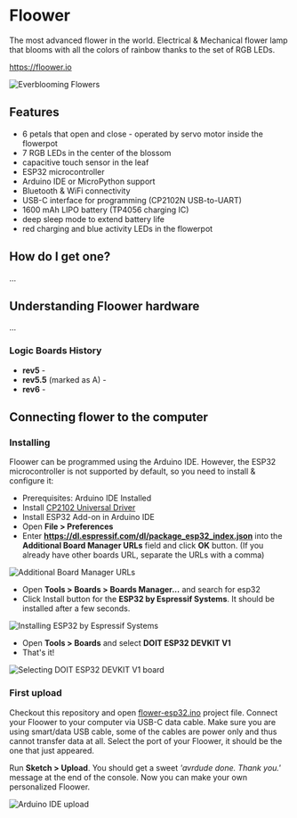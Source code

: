 # Floower

The most advanced flower in the world. Electrical & Mechanical flower lamp that blooms with all the colors of rainbow thanks to the set of RGB LEDs.

https://floower.io

![Everblooming Flowers](https://github.com/jpraus/floower/blob/master/doc/floower.jpg?raw=true)

## Features

- 6 petals that open and close - operated by servo motor inside the flowerpot
- 7 RGB LEDs in the center of the blossom
- capacitive touch sensor in the leaf
- ESP32 microcontroller
- Arduino IDE or MicroPython support
- Bluetooth & WiFi connectivity
- USB-C interface for programming (CP2102N USB-to-UART)
- 1600 mAh LIPO battery (TP4056 charging IC)
- deep sleep mode to extend battery life
- red charging and blue activity LEDs in the flowerpot

## How do I get one?

...

## Understanding Floower hardware

...

### Logic Boards History

- **rev5** - 
- **rev5.5** (marked as A) - 
- **rev6** - 

## Connecting flower to the computer

### Installing 

Floower can be programmed using the Arduino IDE. However, the ESP32 microcontroller is not supported by default, so you need to install & configure it:

- Prerequisites: Arduino IDE Installed
- Install [CP2102 Universal Driver](https://www.silabs.com/products/development-tools/software/usb-to-uart-bridge-vcp-drivers)
- Install ESP32 Add-on in Arduino IDE
- Open **File > Preferences**
- Enter **https://dl.espressif.com/dl/package_esp32_index.json** into the **Additional Board Manager URLs** field and click **OK** button. (If you already have other boards URL, separate the URLs with a comma)

![Additional Board Manager URLs](https://github.com/jpraus/floower/blob/master/doc/arduino-ide-preferences.png?raw=true)

- Open **Tools > Boards > Boards Manager...** and search for esp32
- Click Install button for the **ESP32 by Espressif Systems**. It should be installed after a few seconds.

![Installing ESP32 by Espressif Systems](https://github.com/jpraus/floower/blob/master/doc/arduino-ide-boards-manager.png?raw=true)

- Open **Tools > Boards** and select **DOIT ESP32 DEVKIT V1**
- That's it!

![Selecting DOIT ESP32 DEVKIT V1 board](https://github.com/jpraus/floower/blob/master/doc/arduino-ide-board.png?raw=true)

### First upload

Checkout this repository and open [flower-esp32.ino](src/flower-esp32/flower-esp32.ino) project file. Connect your Floower to your computer via USB-C data cable. Make sure you are using smart/data USB cable, some of the cables are power only and thus cannot transfer data at all. Select the port of your Floower, it should be the one that just appeared.

Run **Sketch > Upload**. You should get a sweet *'avrdude done. Thank you.'* message at the end of the console. Now you can make your own personalized Floower.

![Arduino IDE upload](https://github.com/jpraus/floower/blob/master/doc/arduino-ide-upload.png?raw=true)

